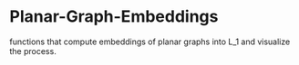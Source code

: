 # Planar-Graph-Embeddings
functions that compute embeddings of planar graphs into L_1 and visualize the process.
